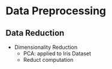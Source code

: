 # Data Preprocessing

<!-- Data Cleansing -->
<!-- Data Transformation -->
## Data Reduction
* Dimensionality Reduction
    * PCA: applied to Iris Dataset
    * Reduct computation  
